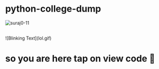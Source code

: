 # python-college-dump
<p align="left"> <img src="https://komarev.com/ghpvc/?username=suraj0-11&label=Profile%20views&color=0e75b6&style=flat" alt="suraj0-11" /> </p>
<br>
![Blinking Text](lol.gif)
<h1><i></i>so you are here tap on view code 🤤</i></h1>

